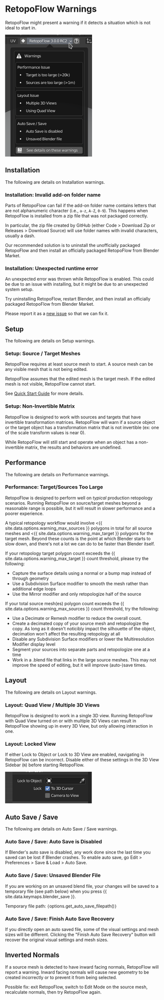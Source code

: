 # RetopoFlow Warnings

RetopoFlow might present a warning if it detects a situation which is not ideal to start in.

![](warnings.png)


## Installation

The following are details on Installation warnings.

### Installation: Invalid add-on folder name

Parts of RetopoFlow can fail if the add-on folder name contains letters that are not alphanumeric character (i.e., `a-z`, `A-Z`, `0-9`).
This happens when RetopoFlow is installed from a zip file that was not packaged correctly.

In particular, the zip file created by GitHub (either Code > Download Zip or Releases > Download Source) will use folder names with invalid characters, usually a dash.

Our recommended solution is to uninstall the unofficially packaged RetopoFlow and then install an officially packaged RetopoFlow from Blender Market.



### Installation: Unexpected runtime error

An unexpected error was thrown while RetopoFlow is enabled.
This could be due to an issue with installing, but it might be due to an unexpected system setup.

Try uninstalling RetopoFlow, restart Blender, and then install an officially packaged RetopoFlow from Blender Market.

Please report it as a [new issue](https://github.com/CGCookie/retopoflow/issues/new) so that we can fix it.



## Setup

The following are details on Setup warnings.

### Setup: Source / Target Meshes

RetopoFlow requires at least source mesh to start.
A source mesh can be any visible mesh that is not being edited.

RetopoFlow assumes that the edited mesh is the target mesh.
If the edited mesh is not visible, RetopoFlow cannot start.

See [Quick Start Guide](quick_start.md) for more details.


### Setup: Non-Invertible Matrix

RetopoFlow is designed to work with sources and targets that have invertible transformation matrices.
RetopoFlow will warn if a source object or the target object has a transformation matrix that is not invertible (ex: one of the scale transform values is near 0).

While RetopoFlow will still start and operate when an object has a non-invertible matrix, the results and behaviors are undefined.


## Performance

The following are details on Performance warnings.

### Performance: Target/Sources Too Large

RetopoFlow is designed to perform well on _typical_ production retopology scenarios.
Running RetopoFlow on source/target meshes beyond a reasonable range is possible, but it will result in slower performance and a poorer experience.

A typical retopology workflow would involve <{{ site.data.options.warning_max_sources }} polygons in total for all source meshes and <{{ site.data.options.warning_max_target }} polygons for the target mesh.
Beyond these counts is the point at which Blender starts to slow down, and there's not a lot we can do to be faster than Blender itself.

If your retopology target polygon count exceeds the {{ site.data.options.warning_max_target }} count threshold, please try the following:

- Capture the surface details using a normal or a bump map instead of through geometry
- Use a Subdivision Surface modifier to smooth the mesh rather than additional edge loops
- Use the Mirror modifier and only retopologize half of the source

If your total source mesh(es) polygon count exceeds the {{ site.data.options.warning_max_sources }} count threshold, try the following:

- Use a Decimate or Remesh modifier to reduce the overall count.
- Create a decimated copy of your source mesh and retopologize the copy. As long as it doesn't noticibly impact the silhouette of the object, decimation won't affect the resulting retopology at all
- Disable any Subdivision Surface modifiers or lower the Multiresolution Modifier display level
- Segment your sources into separate parts and retopologize one at a time
- Work in a .blend file that links in the large source meshes.  This may not improve the speed of editing, but it will improve (auto-)save times.




## Layout

The following are details on Layout warnings.

### Layout: Quad View / Multiple 3D Views

RetopoFlow is designed to work in a single 3D view.
Running RetopoFlow with Quad View turned on or with multiple 3D Views can result in RetopoFlow showing up in every 3D View, but only allowing interaction in one.


### Layout: Locked View

If either Lock to Object or Lock to 3D View are enabled, navigating in RetopoFlow can be incorrect.
Disable either of these settings in the 3D View Sidebar (`N`) before starting RetopoFlow.

![View Locks](warning_viewlock.png)



## Auto Save / Save

The following are details on Auto Save / Save warnings.

### Auto Save / Save: Auto Save is Disabled

If Blender's auto save is disabled, any work done since the last time you saved can be lost if Blender crashes. To enable auto save, go Edit > Preferences > Save & Load > Auto Save.




### Auto Save / Save: Unsaved Blender File

If you are working on an unsaved blend file, your changes will be saved to a temporary file (see path below) when you press {{ site.data.keymaps.blender_save }}.

Temporary file path: `{`options.get_auto_save_filepath()`}`




### Auto Save / Save: Finish Auto Save Recovery

If you directly open an auto saved file, some of the visual settings and mesh sizes will be different.
Clicking the "Finish Auto Save Recovery" button will recover the original visual settings and mesh sizes.




## Inverted Normals

If a source mesh is detected to have inward facing normals, RetopoFlow will report a warning.
Inward facing normals will cause new geometry to be created incorrectly or to prevent it from being selected.

Possible fix: exit RetopoFlow, switch to Edit Mode on the source mesh, recalculate normals, then try RetopoFlow again.

